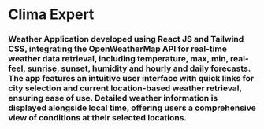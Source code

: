 # Clima Expert
### Weather Application developed using React JS and Tailwind CSS, integrating the OpenWeatherMap API for real-time weather data retrieval, including temperature, max, min, real-feel, sunrise, sunset, humidity and hourly and daily forecasts. The app features an intuitive user interface with quick links for city selection and current location-based weather retrieval, ensuring ease of use. Detailed weather information is displayed alongside local time, offering users a comprehensive view of conditions at their selected locations.
